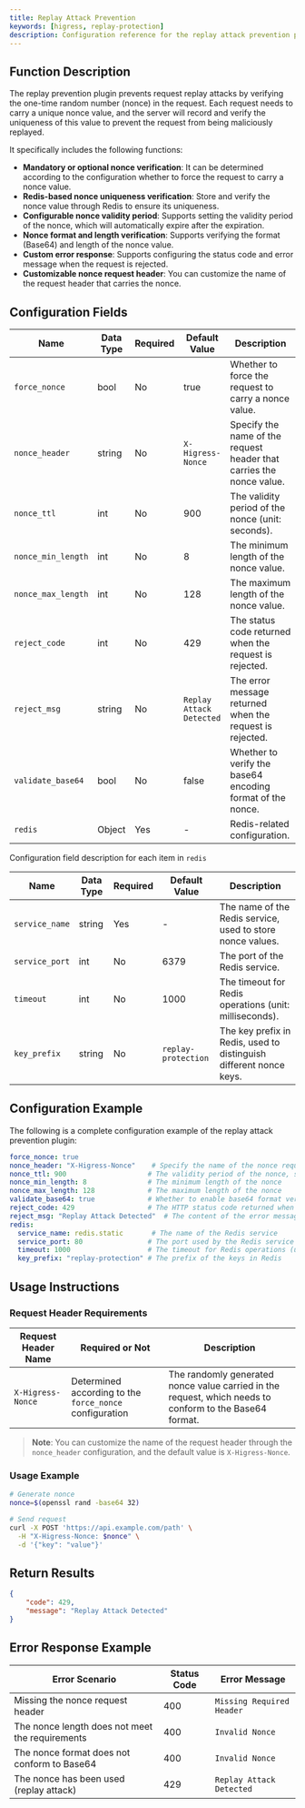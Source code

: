 ```yaml
---
title: Replay Attack Prevention
keywords: [higress, replay-protection]
description: Configuration reference for the replay attack prevention plugin
---
```


## Function Description

The replay prevention plugin prevents request replay attacks by verifying the one-time random number (nonce) in the request. Each request needs to carry a unique nonce value, and the server will record and verify the uniqueness of this value to prevent the request from being maliciously replayed.

It specifically includes the following functions:

- **Mandatory or optional nonce verification**: It can be determined according to the configuration whether to force the request to carry a nonce value.
- **Redis-based nonce uniqueness verification**: Store and verify the nonce value through Redis to ensure its uniqueness.
- **Configurable nonce validity period**: Supports setting the validity period of the nonce, which will automatically expire after the expiration.
- **Nonce format and length verification**: Supports verifying the format (Base64) and length of the nonce value.
- **Custom error response**: Supports configuring the status code and error message when the request is rejected.
- **Customizable nonce request header**: You can customize the name of the request header that carries the nonce.

## Configuration Fields

| Name               | Data Type | Required | Default Value                   | Description                              |
| ------------------ | --------- | -------- | ----------------------------- | ---------------------------------------- |
| `force_nonce`      | bool      | No       | true                          | Whether to force the request to carry a nonce value. |
| `nonce_header`     | string    | No       | `X-Higress-Nonce`             | Specify the name of the request header that carries the nonce value. |
| `nonce_ttl`        | int       | No       | 900                           | The validity period of the nonce (unit: seconds). |
| `nonce_min_length` | int       | No       | 8                             | The minimum length of the nonce value. |
| `nonce_max_length` | int       | No       | 128                           | The maximum length of the nonce value. |
| `reject_code`      | int       | No       | 429                           | The status code returned when the request is rejected. |
| `reject_msg`       | string    | No       | `Replay Attack Detected`      | The error message returned when the request is rejected. |
| `validate_base64`  | bool      | No       | false                         | Whether to verify the base64 encoding format of the nonce. |
| `redis`            | Object    | Yes      | -                             | Redis-related configuration. |

Configuration field description for each item in `redis`

| Name           | Data Type | Required | Default Value              | Description                                    |
| -------------- | --------- | -------- | -------------------------- | ---------------------------------------------- |
| `service_name` | string    | Yes      | -                          | The name of the Redis service, used to store nonce values. |
| `service_port` | int       | No       | 6379                       | The port of the Redis service. |
| `timeout`      | int       | No       | 1000                       | The timeout for Redis operations (unit: milliseconds). |
| `key_prefix`   | string    | No       | `replay-protection`        | The key prefix in Redis, used to distinguish different nonce keys. |

## Configuration Example

The following is a complete configuration example of the replay attack prevention plugin:

```yaml
force_nonce: true
nonce_header: "X-Higress-Nonce"    # Specify the name of the nonce request header
nonce_ttl: 900                    # The validity period of the nonce, set to 900 seconds
nonce_min_length: 8               # The minimum length of the nonce
nonce_max_length: 128             # The maximum length of the nonce
validate_base64: true             # Whether to enable base64 format verification
reject_code: 429                  # The HTTP status code returned when the request is rejected
reject_msg: "Replay Attack Detected"  # The content of the error message returned when the request is rejected
redis:
  service_name: redis.static       # The name of the Redis service
  service_port: 80                # The port used by the Redis service
  timeout: 1000                   # The timeout for Redis operations (unit: milliseconds)
  key_prefix: "replay-protection" # The prefix of the keys in Redis
```

## Usage Instructions

### Request Header Requirements

| Request Header Name        | Required or Not                    | Description                                                  |
| -------------------------- | --------------------------------- | ------------------------------------------------------------ |
| `X-Higress-Nonce`          | Determined according to the `force_nonce` configuration | The randomly generated nonce value carried in the request, which needs to conform to the Base64 format. |

> **Note**: You can customize the name of the request header through the `nonce_header` configuration, and the default value is `X-Higress-Nonce`.

### Usage Example

```bash
# Generate nonce
nonce=$(openssl rand -base64 32)

# Send request
curl -X POST 'https://api.example.com/path' \
  -H "X-Higress-Nonce: $nonce" \
  -d '{"key": "value"}'
```

## Return Results

```json
{
    "code": 429,
    "message": "Replay Attack Detected"
}
```

## Error Response Example

| Error Scenario                   | Status Code | Error Message                  |
| ------------------------------ | ----------- | ------------------------------ |
| Missing the nonce request header | 400         | `Missing Required Header`      |
| The nonce length does not meet the requirements | 400         | `Invalid Nonce`                |
| The nonce format does not conform to Base64 | 400         | `Invalid Nonce`                |
| The nonce has been used (replay attack) | 429         | `Replay Attack Detected`       | 